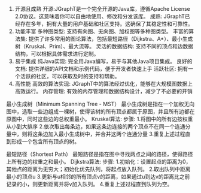 1. 开源且成熟
    开源:JGraphT是一个完全开源的Java库，遵循Apache License 2.0协议。这意味着你可以自由地使用、修改和分发该库。
    成熟: JGraphT已经存在多年，拥有大量的用户基础和社区支持。这确保了其稳定性和可靠性。
2. 功能丰富
   多种图类型: 支持有向图、无向图、加权图等多种图类型。
   丰富的算法集: 提供了许多常用的图论算法，包括最短路径（Dijkstra、A*）、最小生成树（Kruskal、Prim）、最大流等。
   灵活的数据结构: 支持不同的顶点和边数据结构，可以根据具体需求进行定制。
3. 易于集成
   纯Java实现: 完全用Java编写，易于与其他Java项目集成。
   良好的文档: 提供详细的API文档和示例代码，便于开发者快速上手
   活跃社区: 拥有一个活跃的社区，可以获取及时的支持和帮助。
4. 高性能
   高效的算法实现: JGraphT中的算法经过优化，能够在大规模图数据上高效运行。
   内存管理: 有效的内存管理和数据结构设计，减少了不必要的开销


最小生成树（Minimum Spanning Tree - MST）
    最小生成树是指在一个加权无向图中，选取一些边组成一棵树，使得该树的所有顶点都属于原图，并且所有边都在原图中，同时这些边的总权重最小。
Kruskal算法:
    步骤:
        1.将图中的所有边按权重从小到大排序
        2.依次取出每条边，如果这条边连接的两个顶点不在同一个连通分量中，则将这条边加入最小生成树中，并合并这两个连通分量
        3.重复上述过程直到形成一个包含所有顶点的树。

最短路径（Shortest Path）
    最短路径是指在图中寻找两点之间的路径，使得路径上所有边的权重之和最小。
Dijkstra算法:
    步骤:
        1.初始化：设置起点的距离为0，其他点的距离为无穷大；初始化优先队列，将起点放入队列。
        2.取出队列中距离最小的顶点u
        3.更新与u相邻的所有顶点v的距离，如果通过u到达v的距离比之前记录的小，则更新距离并将v加入队列。
        4.重复上述过程直到队列为空。